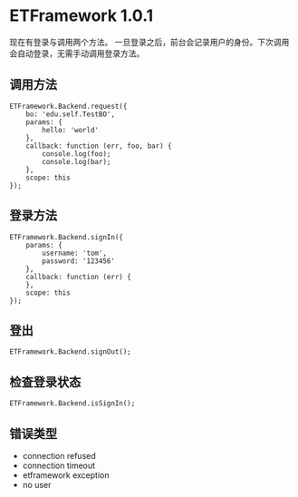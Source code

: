 ETFramework 1.0.1
============================


现在有登录与调用两个方法。
一旦登录之后，前台会记录用户的身份。下次调用会自动登录，无需手动调用登录方法。

调用方法
-----------------------------
```
ETFramework.Backend.request({
    bo: 'edu.self.TestBO',
    params: {
        hello: 'world'
    },
    callback: function (err, foo, bar) {
        console.log(foo);
        console.log(bar);
    },
    scope: this
});
```

登录方法
-----------------------------
```
ETFramework.Backend.signIn({
    params: {
        username: 'tom',
        password: '123456'
    },
    callback: function (err) {
    },
    scope: this
});
```

登出
--------------------------
```
ETFramework.Backend.signOut();
```

检查登录状态
--------------------------
```
ETFramework.Backend.isSignIn();
```

错误类型
-----------------------------
- connection refused
- connection timeout
- etframework exception
- no user 

